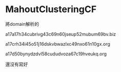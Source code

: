 MahoutClusteringCF
==================
將domain解析的

a17a17h34cubrivg43c69n60jseup52mubum69bv.biz

a17crh34i45o51j16dskvbwazlxc49nxo61n10gx.org

a17d50bynydzdvl58cududvoza67c19hveukq.org

還沒有寫好

